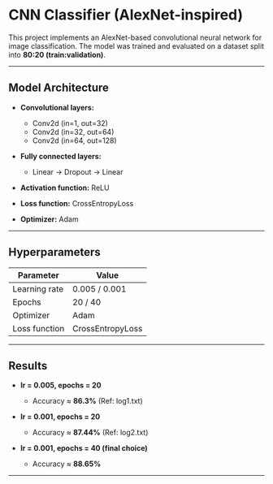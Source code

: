 # CNN Classifier (AlexNet-inspired)  

This project implements an AlexNet-based convolutional neural network for image classification. The model was trained and evaluated on a dataset split into **80:20 (train:validation)**.  

---

## Model Architecture  

- **Convolutional layers:**  
  - Conv2d (in=1, out=32)  
  - Conv2d (in=32, out=64)  
  - Conv2d (in=64, out=128)  

- **Fully connected layers:**  
  - Linear → Dropout → Linear  

- **Activation function:** ReLU  
- **Loss function:** CrossEntropyLoss  
- **Optimizer:** Adam  

---

## Hyperparameters  

| Parameter       | Value |
|-----------------|-------|
| Learning rate   | 0.005 / 0.001 |
| Epochs          | 20 / 40 |
| Optimizer       | Adam |
| Loss function   | CrossEntropyLoss |

---

## Results  

- **lr = 0.005, epochs = 20**  
  - Accuracy ≈ **86.3%** (Ref: log1.txt)  

- **lr = 0.001, epochs = 20**  
  - Accuracy ≈ **87.44%** (Ref: log2.txt)  

- **lr = 0.001, epochs = 40 (final choice)**  
  - Accuracy ≈ **88.65%**  

---
